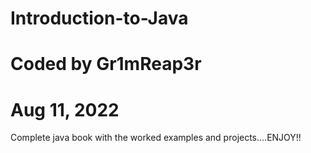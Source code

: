 # Introduction-to-Java
# Coded by Gr1mReap3r
# Aug 11, 2022

Complete java book with the worked examples and projects....ENJOY!!
